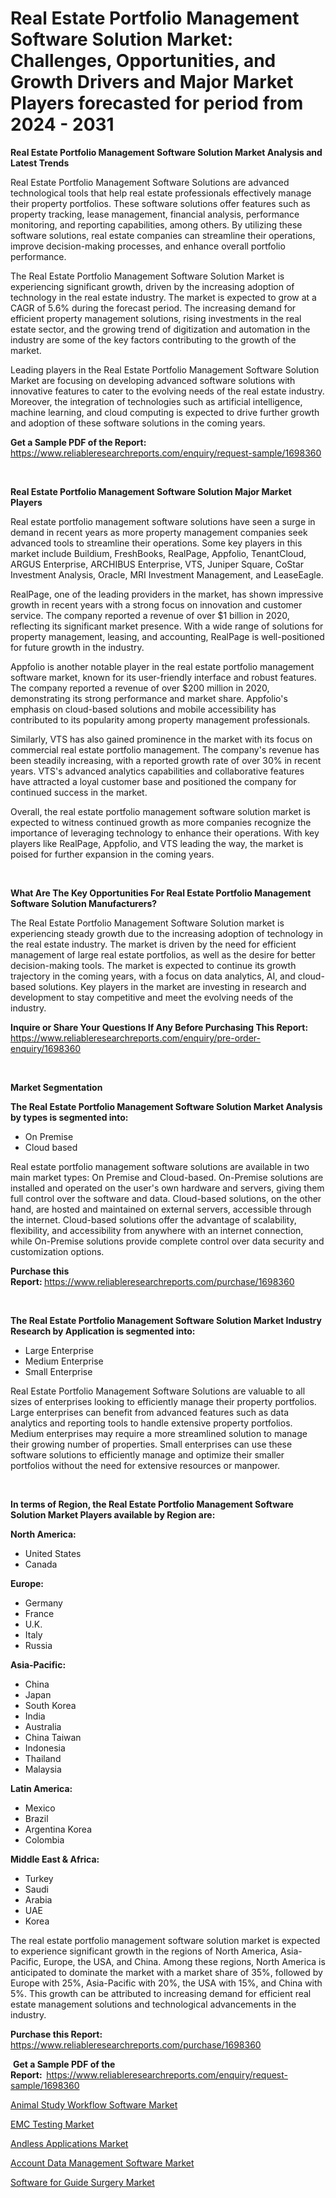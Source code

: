 <p><h1>Real Estate Portfolio Management Software Solution Market: Challenges, Opportunities, and Growth Drivers and Major Market Players forecasted for period from 2024 - 2031</h1></p><p><strong>Real Estate Portfolio Management Software Solution Market Analysis and Latest Trends</strong></p>
<p><p>Real Estate Portfolio Management Software Solutions are advanced technological tools that help real estate professionals effectively manage their property portfolios. These software solutions offer features such as property tracking, lease management, financial analysis, performance monitoring, and reporting capabilities, among others. By utilizing these software solutions, real estate companies can streamline their operations, improve decision-making processes, and enhance overall portfolio performance.</p><p>The Real Estate Portfolio Management Software Solution Market is experiencing significant growth, driven by the increasing adoption of technology in the real estate industry. The market is expected to grow at a CAGR of 5.6% during the forecast period. The increasing demand for efficient property management solutions, rising investments in the real estate sector, and the growing trend of digitization and automation in the industry are some of the key factors contributing to the growth of the market.</p><p>Leading players in the Real Estate Portfolio Management Software Solution Market are focusing on developing advanced software solutions with innovative features to cater to the evolving needs of the real estate industry. Moreover, the integration of technologies such as artificial intelligence, machine learning, and cloud computing is expected to drive further growth and adoption of these software solutions in the coming years.</p></p>
<p><strong>Get a Sample PDF of the Report:&nbsp;</strong> <a href="https://www.reliableresearchreports.com/enquiry/request-sample/1698360">https://www.reliableresearchreports.com/enquiry/request-sample/1698360</a></p>
<p>&nbsp;</p>
<p><strong>Real Estate Portfolio Management Software Solution Major Market Players</strong></p>
<p><p>Real estate portfolio management software solutions have seen a surge in demand in recent years as more property management companies seek advanced tools to streamline their operations. Some key players in this market include Buildium, FreshBooks, RealPage, Appfolio, TenantCloud, ARGUS Enterprise, ARCHIBUS Enterprise, VTS, Juniper Square, CoStar Investment Analysis, Oracle, MRI Investment Management, and LeaseEagle.</p><p>RealPage, one of the leading providers in the market, has shown impressive growth in recent years with a strong focus on innovation and customer service. The company reported a revenue of over $1 billion in 2020, reflecting its significant market presence. With a wide range of solutions for property management, leasing, and accounting, RealPage is well-positioned for future growth in the industry.</p><p>Appfolio is another notable player in the real estate portfolio management software market, known for its user-friendly interface and robust features. The company reported a revenue of over $200 million in 2020, demonstrating its strong performance and market share. Appfolio's emphasis on cloud-based solutions and mobile accessibility has contributed to its popularity among property management professionals.</p><p>Similarly, VTS has also gained prominence in the market with its focus on commercial real estate portfolio management. The company's revenue has been steadily increasing, with a reported growth rate of over 30% in recent years. VTS's advanced analytics capabilities and collaborative features have attracted a loyal customer base and positioned the company for continued success in the market.</p><p>Overall, the real estate portfolio management software solution market is expected to witness continued growth as more companies recognize the importance of leveraging technology to enhance their operations. With key players like RealPage, Appfolio, and VTS leading the way, the market is poised for further expansion in the coming years.</p></p>
<p>&nbsp;</p>
<p><strong>What Are The Key Opportunities For Real Estate Portfolio Management Software Solution Manufacturers?</strong></p>
<p><p>The Real Estate Portfolio Management Software Solution market is experiencing steady growth due to the increasing adoption of technology in the real estate industry. The market is driven by the need for efficient management of large real estate portfolios, as well as the desire for better decision-making tools. The market is expected to continue its growth trajectory in the coming years, with a focus on data analytics, AI, and cloud-based solutions. Key players in the market are investing in research and development to stay competitive and meet the evolving needs of the industry.</p></p>
<p><strong>Inquire or Share Your Questions If Any Before Purchasing This Report:</strong> <a href="https://www.reliableresearchreports.com/enquiry/pre-order-enquiry/1698360">https://www.reliableresearchreports.com/enquiry/pre-order-enquiry/1698360</a></p>
<p>&nbsp;</p>
<p><strong>Market Segmentation</strong></p>
<p><strong>The Real Estate Portfolio Management Software Solution Market Analysis by types is segmented into:</strong></p>
<p><ul><li>On Premise</li><li>Cloud based</li></ul></p>
<p><p>Real estate portfolio management software solutions are available in two main market types: On Premise and Cloud-based. On-Premise solutions are installed and operated on the user's own hardware and servers, giving them full control over the software and data. Cloud-based solutions, on the other hand, are hosted and maintained on external servers, accessible through the internet. Cloud-based solutions offer the advantage of scalability, flexibility, and accessibility from anywhere with an internet connection, while On-Premise solutions provide complete control over data security and customization options.</p></p>
<p><strong>Purchase this Report:&nbsp;</strong><a href="https://www.reliableresearchreports.com/purchase/1698360">https://www.reliableresearchreports.com/purchase/1698360</a></p>
<p>&nbsp;</p>
<p><strong>The Real Estate Portfolio Management Software Solution Market Industry Research by Application is segmented into:</strong></p>
<p><ul><li>Large Enterprise</li><li>Medium Enterprise</li><li>Small Enterprise</li></ul></p>
<p><p>Real Estate Portfolio Management Software Solutions are valuable to all sizes of enterprises looking to efficiently manage their property portfolios. Large enterprises can benefit from advanced features such as data analytics and reporting tools to handle extensive property portfolios. Medium enterprises may require a more streamlined solution to manage their growing number of properties. Small enterprises can use these software solutions to efficiently manage and optimize their smaller portfolios without the need for extensive resources or manpower.</p></p>
<p>&nbsp;</p>
<p><strong>In terms of Region, the Real Estate Portfolio Management Software Solution Market Players available by Region are:</strong></p>
<p>
    <p> <strong> North America: </strong>
        <ul>
            <li>United States</li>
            <li>Canada</li>
        </ul>
        </p> 
    <p> <strong> Europe: </strong>
        <ul>
            <li>Germany</li>
            <li>France</li>
            <li>U.K.</li>
            <li>Italy</li>
            <li>Russia</li>
        </ul>
        </p> 
    <p> <strong> Asia-Pacific: </strong>
        <ul>
            <li>China</li>
            <li>Japan</li>
            <li>South Korea</li>
            <li>India</li>
            <li>Australia</li>
            <li>China Taiwan</li>
            <li>Indonesia</li>
            <li>Thailand</li>
            <li>Malaysia</li>
        </ul>
        </p> 
    <p> <strong> Latin America: </strong>
        <ul>
            <li>Mexico</li>
            <li>Brazil</li>
            <li>Argentina Korea</li>
            <li>Colombia</li>
        </ul>
        </p> 
    <p> <strong> Middle East & Africa: </strong>
        <ul>
            <li>Turkey</li>
            <li>Saudi</li>
            <li>Arabia</li>
            <li>UAE</li>
            <li>Korea</li>
        </ul>
    </p>
    </p>
<p><p>The real estate portfolio management software solution market is expected to experience significant growth in the regions of North America, Asia-Pacific, Europe, the USA, and China. Among these regions, North America is anticipated to dominate the market with a market share of 35%, followed by Europe with 25%, Asia-Pacific with 20%, the USA with 15%, and China with 5%. This growth can be attributed to increasing demand for efficient real estate management solutions and technological advancements in the industry.</p></p>
<p><strong>Purchase this Report: </strong><a href="https://www.reliableresearchreports.com/purchase/1698360">https://www.reliableresearchreports.com/purchase/1698360</a></p>
<p>&nbsp;<strong>Get a Sample PDF of the Report:&nbsp;&nbsp;</strong><a href="https://www.reliableresearchreports.com/enquiry/request-sample/1698360">https://www.reliableresearchreports.com/enquiry/request-sample/1698360</a></p>
<p><strong></strong></p>
<p><p><a href="https://medium.com/@bobbyreynolds76g/animal-study-workflow-software-market-report-reveals-the-latest-trends-and-growth-opportunities-of-26f66b0f6139">Animal Study Workflow Software Market</a></p><p><a href="https://medium.com/@bobbyreynolds76g/emc-testing-market-analysis-and-sze-forecasted-for-period-from-2024-to-2031-6680982989a8">EMC Testing Market</a></p><p><a href="https://medium.com/@bobbyreynolds76g/andless-applications-market-research-report-its-history-and-forecast-2024-to-2031-0526cdbc4303">Andless Applications Market</a></p><p><a href="https://medium.com/@bobbyreynolds76g/account-data-management-software-market-outlook-industry-overview-and-forecast-2024-to-2031-543ab51d7ecc">Account Data Management Software Market</a></p><p><a href="https://medium.com/@bobbyreynolds76g/software-for-guide-surgery-market-size-cagr-trends-2024-2030-454bbacf2b0d">Software for Guide Surgery Market</a></p></p>